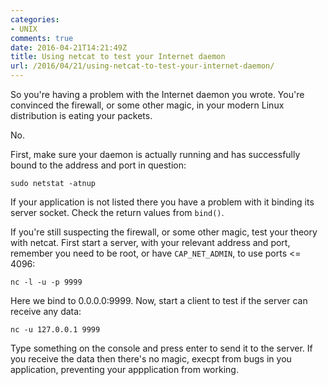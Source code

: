 ```yaml
---
categories:
- UNIX
comments: true
date: 2016-04-21T14:21:49Z
title: Using netcat to test your Internet daemon
url: /2016/04/21/using-netcat-to-test-your-internet-daemon/
---
```


So you're having a problem with the Internet daemon you wrote.  You're
convinced the firewall, or some other magic, in your modern Linux
distribution is eating your packets.

No.

First, make sure your daemon is actually running and has successfully
bound to the address and port in question:

    sudo netstat -atnup

If your application is not listed there you have a problem with it
binding its server socket.  Check the return values from `bind()`.

If you're still suspecting the firewall, or some other magic, test your
theory with netcat.  First start a server, with your relevant address
and port, remember you need to be root, or have `CAP_NET_ADMIN`, to use
ports <= 4096:

    nc -l -u -p 9999

Here we bind to 0.0.0.0:9999. Now, start a client to test if the
server can receive any data:

    nc -u 127.0.0.1 9999

Type something on the console and press enter to send it to the server.
If you receive the data then there's no magic, execpt from bugs in you
application, preventing your appplication from working.


